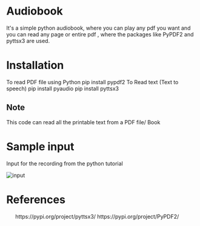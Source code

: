 # Audiobook
It's a simple python audiobook, where you can play any pdf you want and you can read any page or entire pdf , where the packages like PyPDF2 and pyttsx3  are used.

<h1> Installation</h1>

To read PDF file using Python pip install pypdf2 To Read text (Text to speech) pip install pyaudio pip install pyttsx3

<h2> Note </h2>
This code can read all the printable text from a PDF file/ Book

<h1>Sample input</h1>

Input for the recording from the python tutorial

![input](https://user-images.githubusercontent.com/70971734/140655736-e3ea7274-7416-40dc-9f21-4b83811be6b3.jpeg)

<h1>References</h1>
<ol>
https://pypi.org/project/pyttsx3/
https://pypi.org/project/PyPDF2/
  </ol>

